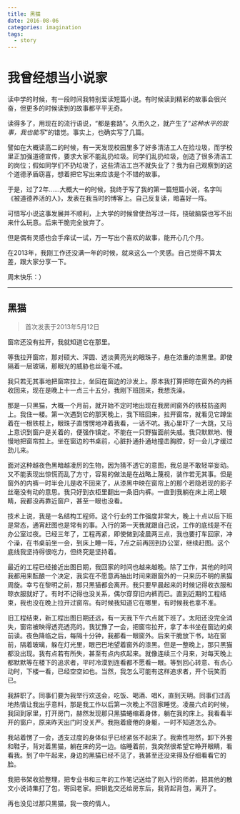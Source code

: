 ```yaml
---
title: 黑猫
date: 2016-08-06
categories: imagination
tags:
  - story
---
```


# 我曾经想当小说家

读中学的时候，有一段时间我特别爱读短篇小说。有时候读到精彩的故事会很兴奋，但更多的时候读到的故事都平平无奇。

读得多了，用现在的流行语说，“都是套路”。久而久之，就产生了“*这种水平的故事，我也能写*”的错觉。事实上，也确实写了几篇。

譬如在大概读高二的时候，有一天发现校园里多了好多清洁工人在捡垃圾，而学校里正加强道德宣传，要求大家不能乱扔垃圾。同学们乱扔垃圾，创造了很多清洁工的岗位；假如同学们不扔垃圾了，这些清洁工岂不就失业了？我为自己观察到的这个道德矛盾窃喜，想着把它写出来应该是个不错的故事。

于是，过了2年……大概大一的时候，我终于写了我的第一篇短篇小说，名字叫《被道德养活的人》，发表在我当时的博客上。自己反复读，暗喜好一阵。

可惜写小说这事发展并不顺利，上大学的时候曾使劲写过一阵，挠破脑袋也写不出来什么玩意。后来干脆完全放弃了。

但是偶有灵感也会手痒试一试，万一写出个喜欢的故事，能开心几个月。

在2013年，我刚工作还没满一年的时候，就来这么一个灵感。自己觉得不算太差，跟大家分享一下。

周末快乐：）

----



## 黑猫

> 首次发表于2013年5月12日



窗帘还没有拉开，我就知道它在那里。

等我拉开窗帘，那对硕大、浑圆、透淡黄亮光的眼珠子，悬在浓重的漆黑里。即使隔着一层玻璃，那眼光的威胁也丝毫不减。

我只若无其事地把窗帘拉上，坐回在窗边的沙发上。原本我打算把晾在窗外的内裤收回来，现在是晚上十一点三十五分，我刚下班回来，我想洗澡。

那是一只黑猫，大概一个月前，就开始不定时地出现在我房间窗外的铁枝防盗网上。我住一楼。第一次遇到它的那天晚上，我下班回来，拉开窗帘，就看见它蹲坐着在一根铁枝上，眼珠子直愣愣地冲着我看，一话不吭。我心里吓了一大跳，又马上意识到窗户是关着的，便强作镇定。不能在一只野猫面前失威。我只默默地、慢慢地把窗帘拉上。坐在窗边的书桌前，心脏扑通扑通地撞击胸腔，好一会儿才缓过劲儿来。

面对这种越夜色黑暗越凌厉的生物，因为猜不透它的意图，我总是不敢轻举妄动。又不能表现出惊慌而乱了方寸，容易的做法是在战略上蔑视，装作若无其事。但是窗外的内裤一时半会儿是收不回来了，从漆黑中映在窗帘上的那个若隐若现的影子丝毫没有动的意思。我只好到衣柜里翻出一条旧内裤。一直到我躺在床上闭上眼睛，我都没再靠近窗户，甚至一眼也没看。

技术上说，我是一名结构工程师。这个行业的工作强度非常大，晚上十点以后下班是常态，通宵赶图也是常有的事。入行的第一天我就跟自己说，工作的底线是不在办公室过夜。已经三年了，工程再紧，即使做到凌晨两三点，我也要打车回家，冲个澡，在书桌前坐一会，到床上睡一阵，7点之前再回到办公室，继续赶图。这个底线我坚持得很吃力，但终究是坚持着。

最近的工程已经接近出图日期，我回家的时间也越来越晚。除了工作，其他的时间我都用来酝酿一个决定，我实在不愿意再抽出时间来跟窗外的一只来历不明的黑猫周旋。幸亏在黎明之前，那只黑猫都会离开。我只要早晨起来的时候记得收衣服和晾衣服就好了。有时不记得也没关系，偶尔穿穿旧内裤而已。直到近期的工程结束，我也没在晚上拉开过窗帘。有时候我知道它在哪里，有时候我也拿不准。

旧工程结束，新工程出图日期还远，有一天我下午六点就下班了。太阳还没完全消失，窗帘被映得透亮透亮的。我犹豫了一会，把窗帘拉开，拿了本书坐在窗边的桌前读。夜色降临之后，每隔十分钟，我都看一眼窗外。后来干脆放下书，站在窗前，隔着玻璃，躲在灯光里，眼巴巴地望着窗外的漆黑。但是一整晚上，那只黑猫都没出现。我有点若有所失，甚至有点内疚起来。就像连续三个月来，对每天晚上都默默等在楼下的追求者，平时冷漠到连看都不愿看一眼。等到回心转意、有点心动时，下楼一看，已经空空如也。当然，我怎么可能有这样追求者，开个玩笑而已。

我辞职了。同事们要为我举行欢送会，吃饭、喝酒、唱K，直到天明。同事们过高地热情让我出乎意料，那是我工作以后第一次晚上不回家睡觉。凌晨六点的时候，我回到家里，打开房门，赫然发现那只黑猫蜷缩着身体，躺在我的床上。我看看半开的窗户，原来昨天出门时没关严。我拖着疲倦的身躯，一时不知道怎么办。

我站着愣了一会，透支过度的身体似乎已经紧张不起来了。我索性坦然，卸下外套和鞋子，背对着黑猫，躺在床的另一边。临睡着前，我突然很希望它睁开眼睛，看看我。到了中午起来，身边的黑猫已经不见了，我甚至还没来得及仔细看看它的脸。

我把书架收拾整理，把专业书和三年的工作笔记送给了刚入行的师弟，把其他的散文小说诗集打了包，寄回老家。把钥匙交还给房东后，我背起背包，离开了。

再也没见过那只黑猫，我一夜的情人。
